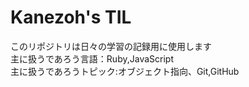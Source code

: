 # Kanezoh's TIL

このリポジトリは日々の学習の記録用に使用します  
主に扱うであろう言語：Ruby,JavaScript  
主に扱うであろうトピック:オブジェクト指向、Git,GitHub
